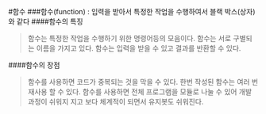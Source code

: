 #함수
###함수(function) : 입력을 받아서 특정한 작업을 수행하여서 블랙 박스(상자)와 같다
####함수의 특징
> 함수는 특정한 작업을 수행하기 위한 명령어등의 모음이다.
> 함수는 서로 구별되는 이름을 가지고 있다.
> 함수는 입력을 받을 수 있고 결과를 반환할 수 있다.

####함수의 장점
>함수를 사용하면 코드가 중복되는 것을 막을 수 있다.
>한번 작성된 함수는 여러 번 재사용 할 수 있다.
>함수를 사용하면 전체 프로그램을 모듈로 나눌 수 있어 개발 과정이 쉬워지 지고 보다 체계적이 되면서 유지봇도 쉬워진다.
